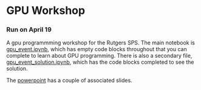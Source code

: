 # GPU Workshop
### Run on April 19

A gpu programmming workshop for the Rutgers SPS.
The main notebook is [gpu_event.ipynb](https://github.com/Andrew-Schwartz/GPU_Workshop/blob/master/gpu_event.ipynb), which has empty code blocks throughout that you can complete to learn about GPU programming. 
There is also a secondary file, [gpu_event_solution.ipynb](https://github.com/Andrew-Schwartz/GPU_Workshop/blob/master/gpu_event_solution.ipynb), which has the code blocks completed to see the solution.

The [powerpoint](https://github.com/Andrew-Schwartz/GPU_Workshop/blob/master/GPU%20Event.pptx) has a couple of associated slides.

